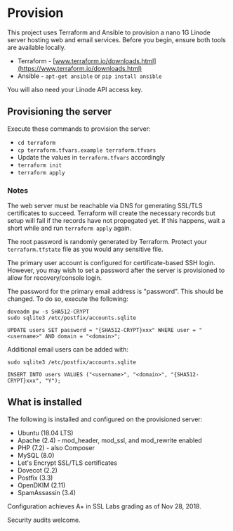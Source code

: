 # Provision

This project uses Terraform and Ansible to provision a nano 1G Linode server
hosting web and email services. Before you begin, ensure both tools are
available locally.

 * Terraform - [www.terraform.io/downloads.html](https://www.terraform.io/downloads.html)
 * Ansible - `apt-get ansible` or `pip install ansible`

You will also need your Linode API access key.

## Provisioning the server

Execute these commands to provision the server:

  * `cd terraform`
  * `cp terraform.tfvars.example terraform.tfvars`
  * Update the values in `terraform.tfvars` accordingly
  * `terraform init`
  * `terraform apply`

### Notes

The web server must be reachable via DNS for generating SSL/TLS certificates to
succeed. Terraform will create the necessary records but setup will fail if the
records have not propegated yet. If this happens, wait a short while and run
`terraform apply` again.

The root password is randomly generated by Terraform. Protect your `terraform.tfstate`
file as you would any sensitive file.

The primary user account is configured for certificate-based SSH login. However,
you may wish to set a password after the server is provisioned to allow for
recovery/console login.

The password for the primary email address is "password". This should be
changed. To do so, execute the following:

    doveadm pw -s SHA512-CRYPT
    sudo sqlite3 /etc/postfix/accounts.sqlite

    UPDATE users SET password = "{SHA512-CRYPT}xxx" WHERE user = "<username>" AND domain = "<domain>";

Additional email users can be added with: 

    sudo sqlite3 /etc/postfix/accounts.sqlite

    INSERT INTO users VALUES ("<username>", "<domain>", "{SHA512-CRYPT}xxx", "Y");

## What is installed

The following is installed and configured on the provisioned server:

  * Ubuntu (18.04 LTS)
  * Apache (2.4) - mod_header, mod_ssl, and mod_rewrite enabled
  * PHP (7.2) - also Composer
  * MySQL (8.0)
  * Let's Encrypt SSL/TLS certificates
  * Dovecot (2.2)
  * Postfix (3.3)
  * OpenDKIM (2.11)
  * SpamAssassin (3.4)

Configuration achieves A+ in SSL Labs grading as of Nov 28, 2018.

Security audits welcome.
